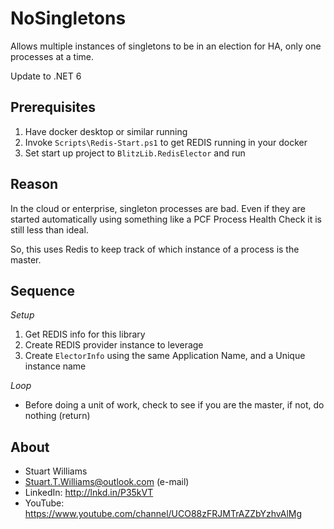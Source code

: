 # NoSingletons #

Allows multiple instances of singletons to be in an election for HA, only one processes at a time.

Update to .NET 6

## Prerequisites

1. Have docker desktop or similar running
2. Invoke `Scripts\Redis-Start.ps1` to get REDIS running in your docker
3. Set start up project to `BlitzLib.RedisElector` and run

## Reason ##

In the cloud or enterprise, singleton processes are bad. Even if they are started automatically using something like a PCF Process Health Check it is still less than ideal.

So, this uses Redis to keep track of which instance of a process is the master.

## Sequence ##

*Setup*

1. Get REDIS info for this library
2. Create REDIS provider instance to leverage
3. Create `ElectorInfo` using the same Application Name, and a Unique instance name

*Loop*

* Before doing a unit of work, check to see if you are the master, if not, do nothing (return)


## About ##

* Stuart Williams
* <a href="mailto:Stuart.T.Williams@outlook.com" target="_blank">Stuart.T.Williams@outlook.com</a> (e-mail)
* LinkedIn: <a href="http://lnkd.in/P35kVT" target="_blank">http://lnkd.in/P35kVT</a> 
* YouTube: <a href="https://www.youtube.com/channel/UCO88zFRJMTrAZZbYzhvAlMg" target="_blank">https://www.youtube.com/channel/UCO88zFRJMTrAZZbYzhvAlMg</a> 
